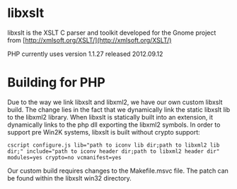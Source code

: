 # libxslt

libxslt is the XSLT C parser and toolkit developed for the Gnome project from
[http://xmlsoft.org/XSLT/](http://xmlsoft.org/XSLT/)

PHP currently uses version 1.1.27 released 2012.09.12

# Building for PHP

Due to the way we link libxslt and libxml2, we have our own custom libxslt
build. The change lies in the fact that we dynamically link the static libxslt
lib to the libxml2 library. When libxslt is statically built into an
extension, it dynamically links to the php dll exporting the libxml2 symbols.
In order to support pre Win2K systems, libxslt is built without crypto
support:

    cscript configure.js lib="path to iconv lib dir;path to libxml2 lib dir;" include="path to iconv header dir;path to libxml2 header dir" modules=yes crypto=no vcmanifest=yes

Our custom build requires changes to the Makefile.msvc file. The patch can be found within the
libxslt win32 directory.
